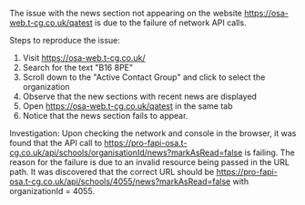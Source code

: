 The issue with the news section not appearing on the website https://osa-web.t-cg.co.uk/qatest is due to the failure of network API calls.

Steps to reproduce the issue:

1. Visit https://osa-web.t-cg.co.uk/
2. Search for the text "B16 8PE"
3. Scroll down to the "Active Contact Group" and click to select the organization
4. Observe that the new sections with recent news are displayed
5. Open https://osa-web.t-cg.co.uk/qatest in the same tab
6. Notice that the news section fails to appear.


Investigation:
Upon checking the network and console in the browser, it was found that the API call to https://pro-fapi-osa.t-cg.co.uk/api/schools/organisationId/news?markAsRead=false is failing. The reason for the failure is due to an invalid resource being passed in the URL path. It was discovered that the correct URL should be https://pro-fapi-osa.t-cg.co.uk/api/schools/4055/news?markAsRead=false with organizationId = 4055.
